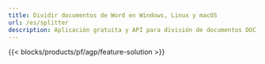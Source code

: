 ```yaml
---
title: Dividir documentos de Word en Windows, Linux y macOS 
url: /es/splitter
description: Aplicación gratuita y API para división de documentos DOC, RTF, DOCX y ODT
---
```


{{< blocks/products/pf/agp/feature-solution >}} 